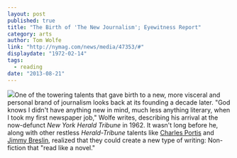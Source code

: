 ```yaml
---
layout: post
published: true
title: "The Birth of 'The New Journalism'; Eyewitness Report"
category: arts
author: Tom Wolfe
link: "http://nymag.com/news/media/47353/#"
displaydate: "1972-02-14"
tags: 
  - reading
date: "2013-08-21"
---
```


![](http://images.nymag.com/news/media/1972-0214-cover-250.jpg)One of the towering talents that gave birth to a new, more visceral and personal brand of journalism looks back at its founding a decade later. "God knows I didn't have anything new in mind, much less anything literary, when I took my first newspaper job," Wolfe writes, describing his arrival at the now-defunct _New York Herald Tribune_ in 1962. It wasn't long before he, along with other restless _Herald-Tribune_ talents like [Charles Portis](http://www.nytimes.com/2010/12/20/books/20portis.html?pagewanted=all) and [Jimmy Breslin](http://en.wikipedia.org/wiki/Jimmy_Breslin), realized that they could create a new type of writing: Non-fiction that "read like a novel."